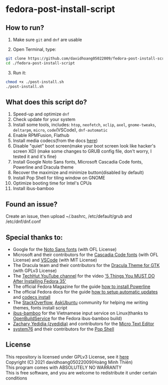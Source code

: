 <!--
fedora-post-install-script
Copyright (C) 2021 davidhoang05022009(Hoàng Minh Thiên)
This program comes with ABSOLUTELY NO WARRANTY
This is free software, and you are welcome to redistribute it
under certain conditions

Licensed under GPLv3 License
-->

# fedora-post-install-script

## How to run?

1. Make sure `git` and `dnf` are usable

2. Open Terminal, type:

```sh
git clone https://github.com/davidhoang05022009/fedora-post-install-script
cd ./fedora-post-install-script
```

3. Run it:

```sh
chmod +x ./post-install.sh
./post-install.sh
```

## What does this script do?

1. Speed-up and optimize `dnf`
2. Check update for your system
3. Install some tools, includes: `htop`, `neofetch`, `xclip`, `axel`, `gnome-tweaks`, `deltarpm`, `micro`, `code`(VSCode), `dnf-automatic`
4. Enable RPMFusion, Flathub
5. Install media codecs(from the docs [here](https://docs.fedoraproject.org/en-US/quick-docs/assembly_installing-plugins-for-playing-movies-and-music/))
6. Disable "quiet" boot screen(make your boot screen look like hacker's screen XD) (make some changes to GRUB config file, don't worry, I tested it and it's fine)
7. Install Google Noto Sans fonts, Microsoft Cascadia Code fonts, Powerline and Dracula theme
8. Recover the maximize and minimize button(disabled by default)
9. Install Pop Shell for tiling window on GNOME
10. Optimize booting time for Intel's CPUs
11. Install ibus-bamboo

## Found an issue?

Create an issue, then upload ~/.bashrc, /etc/default/grub and /etc/dnf/dnf.conf

## Special thanks to:

- Google for the [Noto Sans fonts](https://fonts.google.com/noto/specimen/Noto+Sans?query=Noto+Sans) (with OFL License)
- Microsoft and their contributors for the [Cascadia Code fonts](https://github.com/microsoft/cascadia-code) (with OFL License) and [VSCode](https://github.com/Microsoft/vscode) (with MIT License)
- The Dracula team and their contributors for the [Dracula Theme for GTK](https://github.com/dracula/gtk) (with GPLv3 License)
- The [TechHut YouTube channel](https://www.youtube.com/c/TechHutHD) for the video ['5 Things You MUST DO After Installing Fedora 35'](https://www.youtube.com/watch?v=-NwWE9YFFIg)
- The official Fedora Magazine for the guide [how to install Powerline](https://fedoramagazine.org/add-power-terminal-powerline/)
- The official Fedora docs for the guide [how to setup automatic updates](https://docs.fedoraproject.org/en-US/quick-docs/autoupdates/) and [codecs install](https://docs.fedoraproject.org/en-US/quick-docs/assembly_installing-plugins-for-playing-movies-and-music/)
- The [StackOverflow](https://stackoverflow.com), [AskUbuntu](https://askubuntu.com) community for helping me writing themes, fonts install script
- [ibus-bamboo](https://github.com/BambooEngine/ibus-bamboo) for the Vietnamese input service on Linux(thanks to [OpenBuildService](https://software.opensuse.org//download.html?project=home%3Alamlng&package=ibus-bamboo) for the Fedora ibus-bamboo build)
- [Zachary Yedidia (zyedidia)](https://github.com/zyedidia) and contributors for the [Micro Text Editor](https://github.com/zyedidia/micro)
- [system76](https://system76.com) and their contributors for the [Pop Shell](https://github.com/pop-os/shell)

## License

This repository is licensed under GPLv3 License, see it [here](./LICENSE)</br>
Copyright (C) 2021 davidhoang05022009(Hoàng Minh Thiên)</br>
This program comes with ABSOLUTELY NO WARRANTY</br>
This is free software, and you are welcome to redistribute it
under certain conditions
